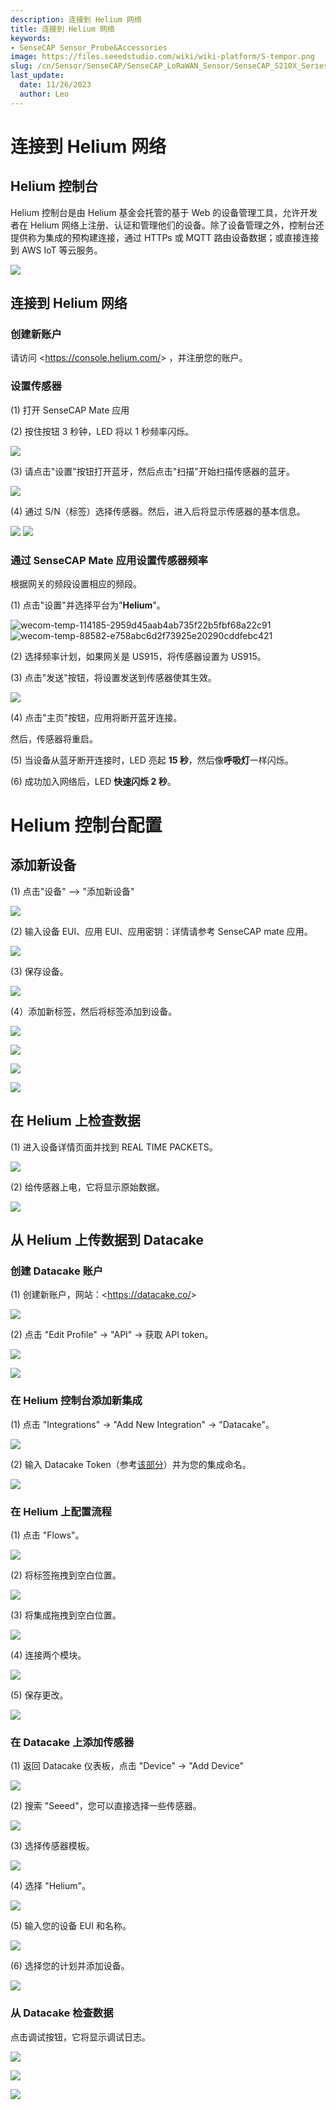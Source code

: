 ```yaml
---
description: 连接到 Helium 网络
title: 连接到 Helium 网络
keywords:
- SenseCAP Sensor_Probe&Accessories
image: https://files.seeedstudio.com/wiki/wiki-platform/S-tempor.png
slug: /cn/Sensor/SenseCAP/SenseCAP_LoRaWAN_Sensor/SenseCAP_S210X_Series/tutorial/How-to-Connect-SenseCAP-S210X-to-Helium-Network
last_update:
  date: 11/26/2023
  author: Leo
---
```


# 连接到 Helium 网络
 
## Helium 控制台

Helium 控制台是由 Helium 基金会托管的基于 Web 的设备管理工具，允许开发者在 Helium 网络上注册、认证和管理他们的设备。除了设备管理之外，控制台还提供称为集成的预构建连接，通过 HTTPs 或 MQTT 路由设备数据；或直接连接到 AWS IoT 等云服务。

![](https://files.seeedstudio.com/wiki/SenseCAPS210X/Helium_Network/003.png)


## 连接到 Helium 网络
### 创建新账户
请访问 &lt;https://console.helium.com/&gt; ，并注册您的账户。
### 设置传感器
(1) 打开 SenseCAP Mate 应用

(2) 按住按钮 3 秒钟，LED 将以 1 秒频率闪烁。

![](https://files.seeedstudio.com/wiki/SenseCAPS210X/Helium_Network/004.png)

(3) 请点击"设置"按钮打开蓝牙，然后点击"扫描"开始扫描传感器的蓝牙。

![](https://files.seeedstudio.com/wiki/SenseCAPS210X/Helium_Network/005.png)

(4) 通过 S/N（标签）选择传感器。然后，进入后将显示传感器的基本信息。

![](https://files.seeedstudio.com/wiki/SenseCAPS210X/Helium_Network/006.png)       ![](https://files.seeedstudio.com/wiki/SenseCAPS210X/Helium_Network/007.png)
### 通过 SenseCAP Mate 应用设置传感器频率
根据网关的频段设置相应的频段。

(1) 点击"设置"并选择平台为"**Helium**"。

![wecom-temp-114185-2959d45aab4ab735f22b5fbf68a22c91](https://files.seeedstudio.com/wiki/SenseCAPS210X/Helium_Network/008.png)     ![wecom-temp-88582-e758abc6d2f73925e20290cddfebc421](https://files.seeedstudio.com/wiki/SenseCAPS210X/Helium_Network/009.png)

(2) 选择频率计划，如果网关是 US915，将传感器设置为 US915。

(3) 点击"发送"按钮，将设置发送到传感器使其生效。

![](https://files.seeedstudio.com/wiki/SenseCAPS210X/Helium_Network/0010.png)

(4) 点击"主页"按钮，应用将断开蓝牙连接。

然后，传感器将重启。

(5) 当设备从蓝牙断开连接时，LED 亮起 **15 秒**，然后像**呼吸灯**一样闪烁。

(6) 成功加入网络后，LED **快速闪烁 2 秒**。

# Helium 控制台配置
## 添加新设备
(1) 点击"设备" –> "添加新设备"

![](https://files.seeedstudio.com/wiki/SenseCAPS210X/Helium_Network/0011.png)

(2) 输入设备 EUI、应用 EUI、应用密钥：详情请参考 SenseCAP mate 应用。

![](https://files.seeedstudio.com/wiki/SenseCAPS210X/Helium_Network/0012.png)

(3) 保存设备。

![](https://files.seeedstudio.com/wiki/SenseCAPS210X/Helium_Network/0013.png)

(4）添加新标签，然后将标签添加到设备。

![](https://files.seeedstudio.com/wiki/SenseCAPS210X/Helium_Network/0014.png)

![](https://files.seeedstudio.com/wiki/SenseCAPS210X/Helium_Network/0015.png)

![](https://files.seeedstudio.com/wiki/SenseCAPS210X/Helium_Network/0016.png)

![](https://files.seeedstudio.com/wiki/SenseCAPS210X/Helium_Network/0017.png)

## 在 Helium 上检查数据
(1) 进入设备详情页面并找到 REAL TIME PACKETS。

![](https://files.seeedstudio.com/wiki/SenseCAPS210X/Helium_Network/0018.png)

(2) 给传感器上电，它将显示原始数据。

![](https://files.seeedstudio.com/wiki/SenseCAPS210X/Helium_Network/0019.png)


## 从 Helium 上传数据到 Datacake
### 创建 Datacake 账户
(1) 创建新账户，网站：&lt;https://datacake.co/&gt; 

![](https://files.seeedstudio.com/wiki/SenseCAPS210X/Helium_Network/0020.png)

(2) 点击 "Edit Profile" -> "API" -> 获取 API token。

![](https://files.seeedstudio.com/wiki/SenseCAPS210X/Helium_Network/0021.png)

![](https://files.seeedstudio.com/wiki/SenseCAPS210X/Helium_Network/0022.png)

### 在 Helium 控制台添加新集成
(1) 点击 "Integrations" -> "Add New Integration" -> "Datacake"。

![](https://files.seeedstudio.com/wiki/SenseCAPS210X/Helium_Network/0023.png)

(2) 输入 Datacake Token（参考[该部分](https://files.seeedstudio.com/wiki/SenseCAPS210X/Helium_Network/#_Create_a_Datacake)）并为您的集成命名。

![](https://files.seeedstudio.com/wiki/SenseCAPS210X/Helium_Network/0024.png)
### 在 Helium 上配置流程
(1) 点击 "Flows"。

![](https://files.seeedstudio.com/wiki/SenseCAPS210X/Helium_Network/0025.png)

(2) 将标签拖拽到空白位置。

![](https://files.seeedstudio.com/wiki/SenseCAPS210X/Helium_Network/0026.png)

(3) 将集成拖拽到空白位置。

![](https://files.seeedstudio.com/wiki/SenseCAPS210X/Helium_Network/0027.png)

(4) 连接两个模块。

![](https://files.seeedstudio.com/wiki/SenseCAPS210X/Helium_Network/0028.png)

(5) 保存更改。

![](https://files.seeedstudio.com/wiki/SenseCAPS210X/Helium_Network/0029.png)
### 在 Datacake 上添加传感器
(1) 返回 Datacake 仪表板，点击 "Device" -> "Add Device"

![](https://files.seeedstudio.com/wiki/SenseCAPS210X/Helium_Network/0030.png)

(2) 搜索 "Seeed"，您可以直接选择一些传感器。

![](https://files.seeedstudio.com/wiki/SenseCAPS210X/Helium_Network/0031.png)

(3) 选择传感器模板。

![](https://files.seeedstudio.com/wiki/SenseCAPS210X/Helium_Network/0032.png)

(4) 选择 "Helium"。

![](https://files.seeedstudio.com/wiki/SenseCAPS210X/Helium_Network/0033.png)

(5) 输入您的设备 EUI 和名称。

![](https://files.seeedstudio.com/wiki/SenseCAPS210X/Helium_Network/0034.png)

(6) 选择您的计划并添加设备。

![](https://files.seeedstudio.com/wiki/SenseCAPS210X/Helium_Network/0035.png)


### 从 Datacake 检查数据
点击调试按钮，它将显示调试日志。

![](https://files.seeedstudio.com/wiki/SenseCAPS210X/Helium_Network/0036.png)

![](https://files.seeedstudio.com/wiki/SenseCAPS210X/Helium_Network/0037.png)

![](https://files.seeedstudio.com/wiki/SenseCAPS210X/Helium_Network/0038.png)